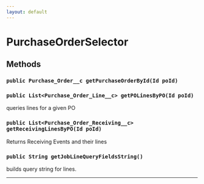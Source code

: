 ```yaml
---
layout: default
---
```

# PurchaseOrderSelector
## Methods
### `public Purchase_Order__c getPurchaseOrderById(Id poId)`
### `public List<Purchase_Order_Line__c> getPOLinesByPO(Id poId)`

queries lines for a given PO

### `public List<Purchase_Order_Receiving__c> getReceivingLinesByPO(Id poId)`

Returns Receiving Events and their lines

### `public String getJobLineQueryFieldsString()`

builds query string for lines.

---
